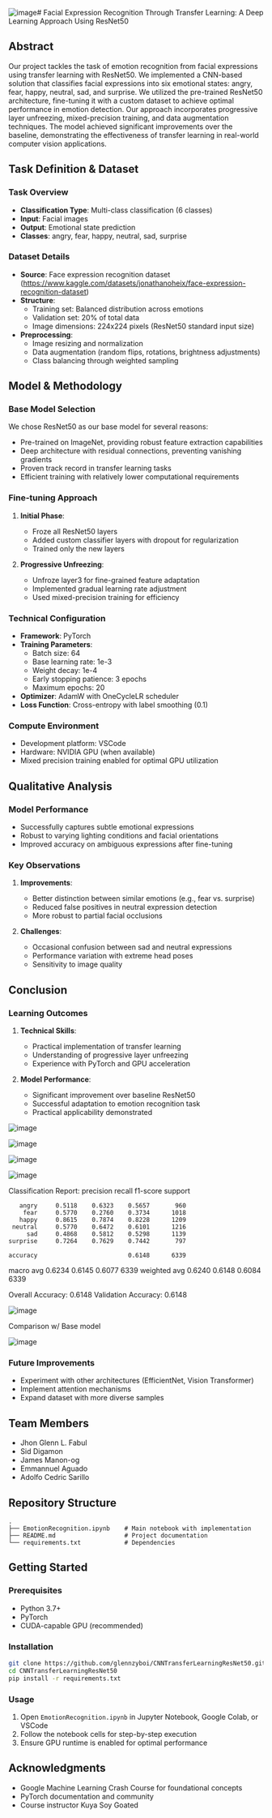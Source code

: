 ![image](https://github.com/user-attachments/assets/4961df36-0cb8-456c-a5ab-b58ae63007fb)# Facial Expression Recognition Through Transfer Learning: A Deep Learning Approach Using ResNet50

## Abstract
Our project tackles the task of emotion recognition from facial expressions using transfer learning with ResNet50. We implemented a CNN-based solution that classifies facial expressions into six emotional states: angry, fear, happy, neutral, sad, and surprise. We utilized the pre-trained ResNet50 architecture, fine-tuning it with a custom dataset to achieve optimal performance in emotion detection. Our approach incorporates progressive layer unfreezing, mixed-precision training, and data augmentation techniques. The model achieved significant improvements over the baseline, demonstrating the effectiveness of transfer learning in real-world computer vision applications.

## Task Definition & Dataset

### Task Overview
- **Classification Type**: Multi-class classification (6 classes)
- **Input**: Facial images
- **Output**: Emotional state prediction
- **Classes**: angry, fear, happy, neutral, sad, surprise

### Dataset Details
- **Source**: Face expression recognition dataset 
(https://www.kaggle.com/datasets/jonathanoheix/face-expression-recognition-dataset)
- **Structure**:
  - Training set: Balanced distribution across emotions
  - Validation set: 20% of total data
  - Image dimensions: 224x224 pixels (ResNet50 standard input size)
- **Preprocessing**:
  - Image resizing and normalization
  - Data augmentation (random flips, rotations, brightness adjustments)
  - Class balancing through weighted sampling

## Model & Methodology

### Base Model Selection
We chose ResNet50 as our base model for several reasons:
- Pre-trained on ImageNet, providing robust feature extraction capabilities
- Deep architecture with residual connections, preventing vanishing gradients
- Proven track record in transfer learning tasks
- Efficient training with relatively lower computational requirements

### Fine-tuning Approach
1. **Initial Phase**:
   - Froze all ResNet50 layers
   - Added custom classifier layers with dropout for regularization
   - Trained only the new layers

2. **Progressive Unfreezing**:
   - Unfroze layer3 for fine-grained feature adaptation
   - Implemented gradual learning rate adjustment
   - Used mixed-precision training for efficiency

### Technical Configuration
- **Framework**: PyTorch
- **Training Parameters**:
  - Batch size: 64
  - Base learning rate: 1e-3
  - Weight decay: 1e-4
  - Early stopping patience: 3 epochs
  - Maximum epochs: 20
- **Optimizer**: AdamW with OneCycleLR scheduler
- **Loss Function**: Cross-entropy with label smoothing (0.1)

### Compute Environment
- Development platform: VSCode
- Hardware: NVIDIA GPU (when available)
- Mixed precision training enabled for optimal GPU utilization

## Qualitative Analysis

### Model Performance
- Successfully captures subtle emotional expressions
- Robust to varying lighting conditions and facial orientations
- Improved accuracy on ambiguous expressions after fine-tuning

### Key Observations
1. **Improvements**:
   - Better distinction between similar emotions (e.g., fear vs. surprise)
   - Reduced false positives in neutral expression detection
   - More robust to partial facial occlusions

2. **Challenges**:
   - Occasional confusion between sad and neutral expressions
   - Performance variation with extreme head poses
   - Sensitivity to image quality

## Conclusion

### Learning Outcomes
1. **Technical Skills**:
   - Practical implementation of transfer learning
   - Understanding of progressive layer unfreezing
   - Experience with PyTorch and GPU acceleration

2. **Model Performance**:
   - Significant improvement over baseline ResNet50
   - Successful adaptation to emotion recognition task
   - Practical applicability demonstrated
  
![image](https://github.com/user-attachments/assets/050a4062-7bc1-40f5-b17a-95dee42a6783)

![image](https://github.com/user-attachments/assets/c0a712d4-6a8f-4517-b466-5db0180118c2)

![image](https://github.com/user-attachments/assets/5a853483-0eec-4c07-8472-09d1f7cbd51c)

![image](https://github.com/user-attachments/assets/eeb83cdd-441d-4ef8-9001-575fda5bd2d7)

Classification Report:
              precision    recall  f1-score   support

       angry     0.5118    0.6323    0.5657       960
        fear     0.5770    0.2760    0.3734      1018
       happy     0.8615    0.7874    0.8228      1209
     neutral     0.5770    0.6472    0.6101      1216
         sad     0.4868    0.5812    0.5298      1139
    surprise     0.7264    0.7629    0.7442       797

    accuracy                         0.6148      6339
   macro avg     0.6234    0.6145    0.6077      6339
weighted avg     0.6240    0.6148    0.6084      6339

Overall Accuracy: 0.6148
Validation Accuracy: 0.6148

![image](https://github.com/user-attachments/assets/40eaa1b5-c122-4ac1-82f3-885acdb0a7cd)

Comparison w/ Base model

![image](https://github.com/user-attachments/assets/c39155dd-24a5-4bba-96c6-bb56badcf60c)


### Future Improvements
- Experiment with other architectures (EfficientNet, Vision Transformer)
- Implement attention mechanisms
- Expand dataset with more diverse samples

## Team Members
- Jhon Glenn L. Fabul
- Sid Digamon
- James Manon-og
- Emmannuel Aguado
- Adolfo Cedric Sarillo

## Repository Structure
```
.
├── EmotionRecognition.ipynb    # Main notebook with implementation
├── README.md                   # Project documentation
└── requirements.txt            # Dependencies
```

## Getting Started

### Prerequisites
- Python 3.7+
- PyTorch
- CUDA-capable GPU (recommended)

### Installation
```bash
git clone https://github.com/glennzyboi/CNNTransferLearningResNet50.git
cd CNNTransferLearningResNet50
pip install -r requirements.txt
```

### Usage
1. Open `EmotionRecognition.ipynb` in Jupyter Notebook, Google Colab, or VSCode
2. Follow the notebook cells for step-by-step execution
3. Ensure GPU runtime is enabled for optimal performance

## Acknowledgments
- Google Machine Learning Crash Course for foundational concepts
- PyTorch documentation and community
- Course instructor Kuya Soy Goated

